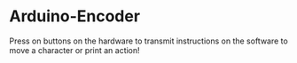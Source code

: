 # Arduino-Encoder
Press on buttons on the hardware to transmit instructions on the software to move a character or print an action!
